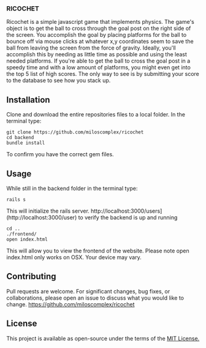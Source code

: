 ### RICOCHET

Ricochet is a simple javascript game that implements physics. The game's object is to get the ball to cross through the goal post on the right side of the screen. You accomplish the goal by placing platforms for the ball to bounce off via mouse clicks at whatever x,y coordinates seem to save the ball from leaving the screen from the force of gravity. Ideally, you'll accomplish this by needing as little time as possible and using the least needed platforms. If you're able to get the ball to cross the goal post in a speedy time and with a low amount of platforms, you might even get into the top 5 list of high scores. The only way to see is by submitting your score to the database to see how you stack up.

## Installation

Clone and download the entire repositories files to a local folder. In the terminal type:

```
git clone https://github.com/miloscomplex/ricochet
cd backend
bundle install
```
To confirm you have the correct gem files.

## Usage

While still in the backend folder in the terminal type:
```
rails s
```
This will initialize the rails server. http://localhost:3000/users](http://localhost:3000/user) to verify the backend is up and running

```
cd ..
./frontend/
open index.html
```
This will allow you to view the frontend of the website. Please note open index.html only works on OSX. Your device may vary.

## Contributing
Pull requests are welcome. For significant changes, bug fixes, or collaborations, please open an issue to discuss what you would like to change. https://github.com/miloscomplex/ricochet

## License
This project is available as open-source under the terms of the [MIT License.](https://choosealicense.com/licenses/mit/)
